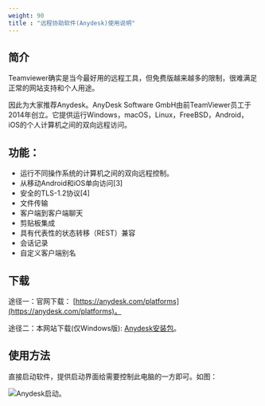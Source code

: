 ```yaml
---
weight: 90
title : "远程协助软件(Anydesk)使用说明"
---
```


## 简介

Teamviewer确实是当今最好用的远程工具，但免费版越来越多的限制，很难满足正常的网站支持和个人用途。

因此为大家推荐Anydesk。AnyDesk Software GmbH由前TeamViewer员工于2014年创立。它提供运行Windows，macOS，Linux，FreeBSD，Android，iOS的个人计算机之间的双向远程访问。

## 功能：

- 运行不同操作系统的计算机之间的双向远程控制。
- 从移动Android和iOS单向访问[3]
- 安全的TLS-1.2协议[4]
- 文件传输
- 客户端到客户端聊天
- 剪贴板集成
- 具有代表性的状态转移（REST）兼容
- 会话记录
- 自定义客户端别名

## 下载

途径一：官网下载：
[https://anydesk.com/platforms](https://anydesk.com/platforms)。

途径二：本网站下载(仅Windows版):
[Anydesk安装包](/help/node2/anydesk/anydesk.exe)。

## 使用方法

直接启动软件，提供启动界面给需要控制此电脑的一方即可。如图：

![Anydesk启动](/help/node2/anydesk/images/anydesk-1.png)。
